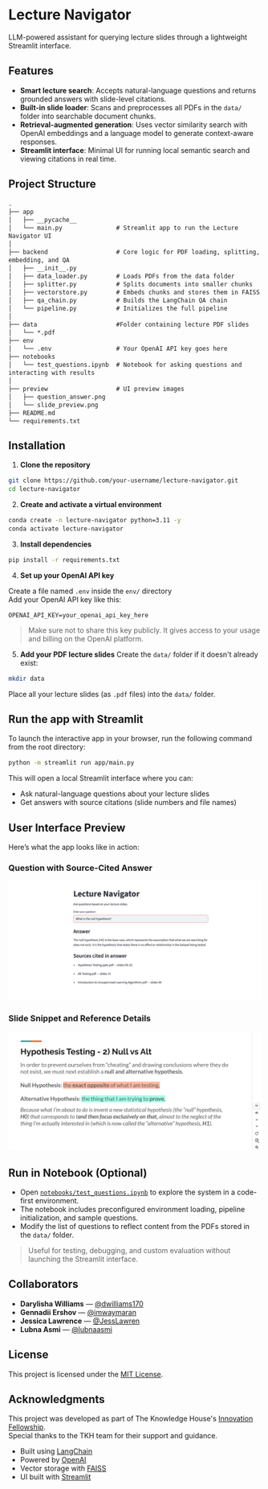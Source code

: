 # Lecture Navigator

LLM-powered assistant for querying lecture slides through a lightweight Streamlit interface.

## Features

- **Smart lecture search**: Accepts natural-language questions and returns grounded answers with slide-level citations.
- **Built-in slide loader**: Scans and preprocesses all PDFs in the `data/` folder into searchable document chunks.
- **Retrieval-augmented generation**: Uses vector similarity search with OpenAI embeddings and a language model to generate context-aware responses.
- **Streamlit interface**: Minimal UI for running local semantic search and viewing citations in real time.

## Project Structure

<pre><code>.
├── app
│   ├── __pycache__
│   └── main.py               # Streamlit app to run the Lecture Navigator UI
│   
├── backend                   # Core logic for PDF loading, splitting, embedding, and QA
│   ├── __init__.py    
│   ├── data_loader.py        # Loads PDFs from the data folder
│   ├── splitter.py           # Splits documents into smaller chunks
│   ├── vectorstore.py        # Embeds chunks and stores them in FAISS
│   ├── qa_chain.py           # Builds the LangChain QA chain
│   └── pipeline.py           # Initializes the full pipeline 
│   
├── data                      #Folder containing lecture PDF slides
│   └── *.pdf
├── env
│   └── .env                  # Your OpenAI API key goes here
├── notebooks
│   └── test_questions.ipynb  # Notebook for asking questions and interacting with results
│   
├── preview                   # UI preview images
│   ├── question_answer.png
│   └── slide_preview.png
├── README.md
└── requirements.txt
</code></pre>

## Installation

1. **Clone the repository**  
```bash
git clone https://github.com/your-username/lecture-navigator.git
cd lecture-navigator
```

2. **Create and activate a virtual environment**  
```bash
conda create -n lecture-navigator python=3.11 -y
conda activate lecture-navigator
```

3. **Install dependencies**  
```bash
pip install -r requirements.txt
```

4. **Set up your OpenAI API key**

Create a file named `.env` inside the `env/` directory  
Add your OpenAI API key like this:
```text
OPENAI_API_KEY=your_openai_api_key_here
```

> Make sure not to share this key publicly. It gives access to your usage and billing on the OpenAI platform.

5. **Add your PDF lecture slides**
Create the `data/` folder if it doesn't already exist:
```bash
mkdir data
```
Place all your lecture slides (as `.pdf` files) into the `data/` folder.


## Run the app with Streamlit

To launch the interactive app in your browser, run the following command from the root directory:

```bash
python -m streamlit run app/main.py
```

This will open a local Streamlit interface where you can:

- Ask natural-language questions about your lecture slides  
- Get answers with source citations (slide numbers and file names)

## User Interface Preview

Here’s what the app looks like in action:

### Question with Source-Cited Answer
![Q&A Screenshot](preview/question_answer.png)

### Slide Snippet and Reference Details
![Slide Preview Screenshot](preview/slide_preview.png)

## Run in Notebook (Optional)

- Open [`notebooks/test_questions.ipynb`](notebooks/test_questions.ipynb) to explore the system in a code-first environment.  
- The notebook includes preconfigured environment loading, pipeline initialization, and sample questions.  
- Modify the list of questions to reflect content from the PDFs stored in the `data/` folder.

> Useful for testing, debugging, and custom evaluation without launching the Streamlit interface.

## Collaborators

- **Darylisha Williams** — [@dwilliams170](https://github.com/dwilliams170)  
- **Gennadii Ershov** — [@imwaymaran](https://github.com/imwaymaran)  
- **Jessica Lawrence** — [@JessLawren](https://github.com/JessLawren)  
- **Lubna Asmi** — [@lubnaasmi](https://github.com/lubnaasmi)  

## License

This project is licensed under the [MIT License](LICENSE).

## Acknowledgments

This project was developed as part of The Knowledge House's [Innovation Fellowship](https://www.theknowledgehouse.org/).  
Special thanks to the TKH team for their support and guidance.

- Built using [LangChain](https://www.langchain.com/)
- Powered by [OpenAI](https://openai.com/)
- Vector storage with [FAISS](https://github.com/facebookresearch/faiss)
- UI built with [Streamlit](https://streamlit.io/)